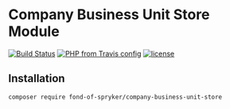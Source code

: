 # Company Business Unit Store Module
[![Build Status](https://travis-ci.org/fond-of/spryker-company-business-unit-store.svg?branch=master)](https://travis-ci.org/fond-of/spryker-company-business-unit-store)
[![PHP from Travis config](https://img.shields.io/travis/php-v/symfony/symfony.svg)](https://php.net/)
[![license](https://img.shields.io/github/license/mashape/apistatus.svg)](https://packagist.org/packages/fond-of-spryker/company-business-unit-store)

## Installation

```
composer require fond-of-spryker/company-business-unit-store
```
